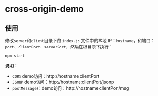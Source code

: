 # cross-origin-demo

## 使用

修改`server`和`client`目录下的 `index.js` 文件中的本地 IP：`hostname`，和端口：`port`、`clientPort`、`serverPort`，然后在根目录下执行：

```bash
npm start
```

**说明**：

* `CORS` demo访问：http://hostname:clientPort
* `JSONP` demo访问：http://hostname:clientPort/jsonp
* `postMessage()` demo访问：http://hostname:clientPort/msg